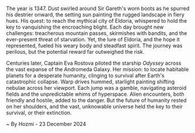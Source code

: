 
The year is 1347.  Dust swirled around Sir Gareth's worn boots as he spurred his destrier onward, the setting sun painting the rugged landscape in fiery hues.  His quest: to reach the mythical city of Eldoria, whispered to hold the key to vanquishing the encroaching blight.  Each day brought new challenges: treacherous mountain passes, skirmishes with bandits, and the ever-present threat of starvation.  Yet, the lure of Eldoria, and the hope it represented, fueled his weary body and steadfast spirit. The journey was perilous, but the potential reward far outweighed the risk.


Centuries later, Captain Eva Rostova piloted the starship *Odyssey* across the vast expanse of the Andromeda Galaxy.  Her mission: to locate habitable planets for a desperate humanity, clinging to survival after Earth's catastrophic collapse.  Warp drives hummed, starlight painting shifting nebulae across her viewport.  Each jump was a gamble, navigating asteroid fields and the unpredictable whims of hyperspace.  Alien encounters, both friendly and hostile, added to the danger. But the future of humanity rested on her shoulders, and the vast, unknowable universe held the key to their survival, or their extinction.

~ By Hozmi - 23 December 2024
